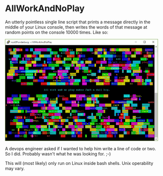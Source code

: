 # AllWorkAndNoPlay

An utterly pointless single line script that prints a message directly in the middle of your Linux console, then
writes the words of that message at random points on the console 10000 times.  Like so:

![Screenshot](https://github.com/bocan/AllWorkAndNoPlay/blob/master/Capture.PNG)

A devops engineer asked if I wanted to help him write a line of code or two.  So I did.  Probably wasn't what he was
looking for.  ;-)

This will (most likely) only run on Linux inside bash shells.  Unix operability may vary.

